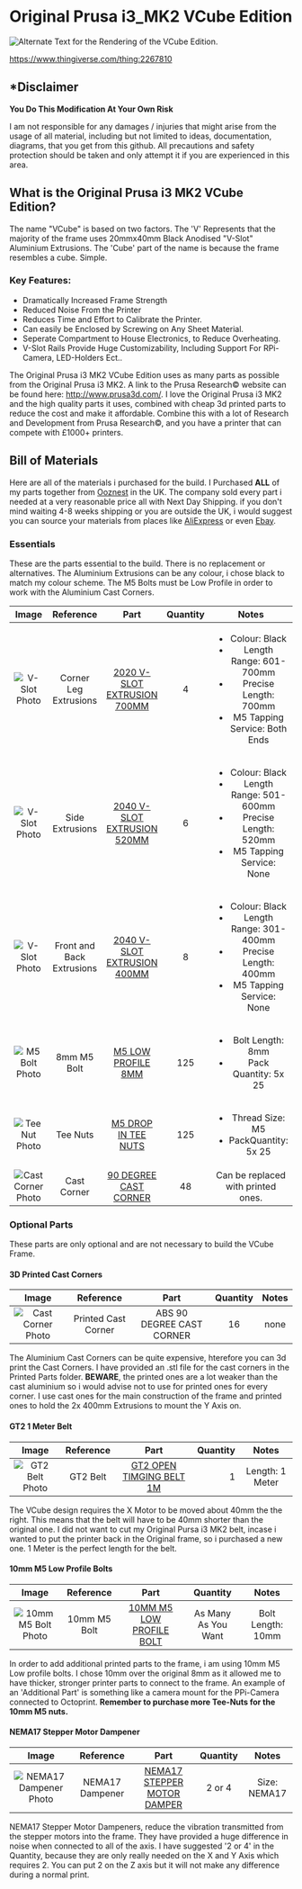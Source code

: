 # Original Prusa i3_MK2 VCube Edition

![Alternate Text for the Rendering of the VCube Edition.][teaser]

[teaser]: http://imgur.com/bSvs2ah.jpg "VCube Rendering in CATIA"

https://www.thingiverse.com/thing:2267810

## *Disclaimer

**You Do This Modification At Your Own Risk**

I am not responsible for any damages / injuries that might arise from the usage of all material, including but not limited to ideas, documentation, diagrams, that you get from this github.  All precautions and safety protection should be taken and only attempt it if you are experienced in this area.

## What is the Original Prusa i3 MK2 VCube Edition?

The name "VCube" is based on two factors. The 'V' Represents that the majority of the frame uses 20mmx40mm Black Anodised "V-Slot" Aluminium Extrusions. The 'Cube' part of the name is because the frame resembles a cube. Simple.

### Key Features:

- Dramatically Increased Frame Strength
- Reduced Noise From the Printer
- Reduces Time and Effort to Calibrate the Printer.
- Can easily be Enclosed by Screwing on Any Sheet Material.
- Seperate Compartment to House Electronics, to Reduce Overheating.
- V-Slot Rails Provide Huge Customizability, Including Support For RPi-Camera, LED-Holders Ect..

The Original Prusa i3 MK2 VCube Edition uses as many parts as possible from the Original Prusa i3 MK2. A link to the Prusa Research© website can be found here: http://www.prusa3d.com/. I love the Original Prusa i3 MK2 and the high quality parts it uses, combined with cheap 3d printed parts to reduce the cost and make it affordable. Combine this with a lot of Research and Development from Prusa Research©, and you have a printer that can compete with £1000+ printers.

## Bill of Materials

Here are all of the materials i purchased for the build. I Purchased **ALL** of my parts together from [Ooznest](http://ooznest.co.uk/) in the UK. The company sold every part i needed at a very reasonable price all with Next Day Shipping. if you don't mind waiting 4-8 weeks shipping or you are outside the UK, i would suggest you can source your materials from places like [AliExpress](https://www.aliexpress.com/) or even [Ebay](http://www.ebay.com/).

### Essentials

These are the parts essential to the build. There is no replacement or alternatives. The Aluminium Extrusions can be any colour, i chose black to match my colour scheme. The M5 Bolts must be Low Profile in order to work with the Aluminium Cast Corners.

|                        Image                       	| Reference |                                                Part                                               	| Quantity 	|                                             Notes                                            	|
|:--------------------------------------------------:	|:---------:	|:-------------------------------------------------------------------------------------------------:	|:--------:	|:--------------------------------------------------------------------------------------------:	|
|    ![V-Slot Photo](http://imgur.com/2yTmiGp.jpg)   	|   Corner Leg Extrusions   	| [2020 V-SLOT EXTRUSION 700MM](http://ooznest.co.uk/V-Slot/Linear-Rails/V-Slot-Linear-Rail-2020mm) 	|     4    	| <ul><li>Colour: Black</li><li>Length Range: 601-700mm</li><li>Precise Length: 700mm</li><li>M5 Tapping Service: Both Ends</li></ul> |
|    ![V-Slot Photo](http://imgur.com/2yTmiGp.jpg)   	|      Side Extrusions      	| [2040 V-SLOT EXTRUSION 520MM](http://ooznest.co.uk/V-Slot/Linear-Rails/V-Slot-Linear-Rail-2040mm) 	|     6    	| <ul><li>Colour: Black</li><li>Length Range: 501-600mm</li><li>Precise Length: 520mm</li><li>M5 Tapping Service: None </li></ul>|
|    ![V-Slot Photo](http://imgur.com/2yTmiGp.jpg)   	| Front and Back Extrusions 	| [2040 V-SLOT EXTRUSION 400MM](http://ooznest.co.uk/V-Slot/Linear-Rails/V-Slot-Linear-Rail-2040mm) 	|     8    	| <ul><li>Colour: Black</li><li>Length Range: 301-400mm</li><li>Precise Length: 400mm</li><li>M5 Tapping Service: None </li></ul> |
|    ![M5 Bolt Photo](http://imgur.com/b6xB2yK.jpg)   	|        8mm M5 Bolt        	|            [M5 LOW PROFILE 8MM](http://ooznest.co.uk/V-Slot/Bolts/Low-Profile-M5-Bolts)           	|    125   	| <ul><li>Bolt Length: 8mm</li><li>Pack Quantity: 5x 25</li></ul> |
|   ![Tee Nut Photo](http://imgur.com/w537qCL.jpg)   	|          Tee Nuts         	|                    [M5 DROP IN TEE NUTS](http://ooznest.co.uk/Drop-In-Tee-Nuts)                   	|    125   	| <ul><li>Thread Size: M5</li><li>PackQuantity: 5x 25</li></ul> |
| ![Cast Corner Photo](http://imgur.com/z8Ottts.jpg) 	|        Cast Corner        	|        [90 DEGREE CAST CORNER](http://ooznest.co.uk/V-Slot/Brackets/90-Degree-Cast-Corner)        	|    48    	| Can be replaced with printed ones. |

### Optional Parts

These parts are only optional and are not necessary to build the VCube Frame.

#### 3D Printed Cast Corners

| Image                                              | Reference           | Part                      | Quantity | Notes |
|:--------------------------------------------------:|:---------------------:|:---------------------------:|:----------:|:-------:|
| ![Cast Corner Photo](http://imgur.com/2n7YLVO.jpg) | Printed Cast Corner | ABS 90 DEGREE CAST CORNER | 16       | none  |

The Aluminium Cast Corners can be quite expensive, hterefore you can 3d print the Cast Corners. I have provided an .stl file for the cast corners in the Printed Parts folder. **BEWARE**, the printed ones are a lot weaker than the cast aluminium so i would advise not to use for printed ones for every corner. I use cast ones for the main construction of the frame and printed ones to hold the 2x 400mm Extrusions to mount the Y Axis on.

#### GT2 1 Meter Belt

| Image                                              | Reference           | Part                      | Quantity | Notes |
|:----------------------------------------------------:|:---------------------:|:---------------------------:|----------:|:-------:|
| ![GT2 Belt Photo](http://imgur.com/XVo3IL1.jpg) | GT2 Belt | [GT2 OPEN TIMGING BELT 1M](http://ooznest.co.uk/GT2-Timing-Belt) | 1       | Length: 1 Meter  |

The VCube design requires the X Motor to be moved about 40mm the the right. This means that the belt will have to be 40mm shorter than the original one. I did not want to cut my Original Pursa i3 MK2 belt, incase i wanted to put the printer back in the Original frame, so i purchased a new one. 1 Meter is the perfect length for the belt.

#### 10mm M5 Low Profile Bolts
| Image                                              | Reference           | Part                      | Quantity | Notes |
|:----------------------------------------------------:|:---------------------:|:---------------------------:|:----------:|:-------:|
| ![10mm M5 Bolt Photo](http://imgur.com/b6xB2yK.jpg) | 10mm M5 Bolt | [10MM M5 LOW PROFILE BOLT](http://ooznest.co.uk/V-Slot/Bolts/Low-Profile-M5-Bolts) | As Many As You Want | Bolt Length: 10mm  |

In order to add additional printed parts to the frame, i am using 10mm M5 Low profile bolts. I chose 10mm over the original 8mm as it allowed me to have thicker, stronger printer parts to connect to the frame. An example of an 'Additional Part' is something like a camera mount for the PPi-Camera connected to Octoprint. **Remember to purchase more Tee-Nuts for the 10mm M5 nuts.**

#### NEMA17 Stepper Motor Dampener
| Image                                              | Reference           | Part                      | Quantity | Notes |
|:----------------------------------------------------:|:---------------------:|:---------------------------:|:----------:|:-------:|
| ![NEMA17 Dampener Photo](http://imgur.com/R6uVBh8) | NEMA17 Dampener | [NEMA17 STEPPER MOTOR DAMPER](http://ooznest.co.uk/Stepper-Motor-Damper) | 2 or 4| Size: NEMA17  |

NEMA17 Stepper Motor Dampeners, reduce the vibration transmitted from the stepper motors into the frame. They have provided a huge difference in noise when connected to all of the axis. I have suggested '2 or 4' in the Quantity, because they are only really needed on the X and Y Axis which requires 2. You can put 2 on the Z axis but it will not make any difference during a normal print.
